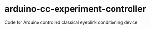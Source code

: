 # arduino-cc-experiment-controller
Code for Arduino controlled classical eyeblink conditioning device

